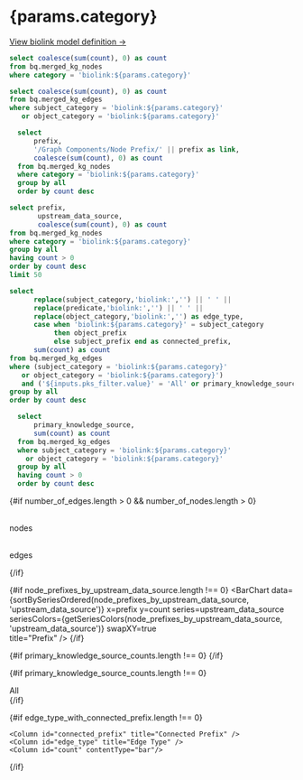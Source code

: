 # {params.category}

<p class="text-sm mb-4">
  <a class="underline text-blue-600" href="https://biolink.github.io/biolink-model/{params.category}/" target="_blank">View biolink model definition →</a>
</p>

<script context="module">
  import { getSeriesColors, sourceOrder } from '../../../_lib/colors';
  
  // Enhanced sortBySeries function that uses the color ordering
  export function sortBySeriesOrdered(data, seriesColumn) {
    // Use the existing sourceOrder from colors.js
    return data.sort((a, b) => {
      const aIndex = sourceOrder.indexOf(a[seriesColumn]);
      const bIndex = sourceOrder.indexOf(b[seriesColumn]);
      
      // Both are known sources
      if (aIndex !== -1 && bIndex !== -1) {
        return aIndex - bIndex;
      }
      
      // a is known, b is unknown - a comes first
      if (aIndex !== -1 && bIndex === -1) {
        return -1;
      }
      
      // a is unknown, b is known - b comes first
      if (aIndex === -1 && bIndex !== -1) {
        return 1;
      }
      
      // Both are unknown - sort alphabetically
      return a[seriesColumn].localeCompare(b[seriesColumn]);
    });
  }
</script>

```sql number_of_nodes
select coalesce(sum(count), 0) as count
from bq.merged_kg_nodes
where category = 'biolink:${params.category}'
```

```sql number_of_edges
select coalesce(sum(count), 0) as count
from bq.merged_kg_edges
where subject_category = 'biolink:${params.category}'
   or object_category = 'biolink:${params.category}'    
```

```sql nodes_by_prefix
  select 
      prefix,
      '/Graph Components/Node Prefix/' || prefix as link,
      coalesce(sum(count), 0) as count
  from bq.merged_kg_nodes
  where category = 'biolink:${params.category}'
  group by all
  order by count desc  
```

```sql node_prefixes_by_upstream_data_source
select prefix, 
       upstream_data_source, 
       coalesce(sum(count), 0) as count 
from bq.merged_kg_nodes
where category = 'biolink:${params.category}'
group by all
having count > 0
order by count desc
limit 50
```

```sql edge_type_with_connected_prefix
select 
      replace(subject_category,'biolink:','') || ' ' ||
      replace(predicate,'biolink:','') || ' ' || 
      replace(object_category,'biolink:','') as edge_type,
      case when 'biolink:${params.category}' = subject_category 
           then object_prefix 
           else subject_prefix end as connected_prefix,
      sum(count) as count   
from bq.merged_kg_edges
where (subject_category = 'biolink:${params.category}'
   or object_category = 'biolink:${params.category}')
   and ('${inputs.pks_filter.value}' = 'All' or primary_knowledge_source = '${inputs.pks_filter.value}')
group by all
order by count desc
```

```sql primary_knowledge_source_counts
  select
      primary_knowledge_source,
      sum(count) as count
  from bq.merged_kg_edges
  where subject_category = 'biolink:${params.category}'
    or object_category = 'biolink:${params.category}'    
  group by all
  having count > 0
  order by count desc
```

{#if number_of_edges.length > 0 && number_of_nodes.length > 0}
<Grid col=2>
    <p class="text-center text-lg pt-4"><span class="font-semibold text-2xl"><Value data={number_of_nodes} column="count" fmt="integer"/></span><br/>nodes</p>
    <p class="text-center text-lg pt-4"><span class="font-semibold text-2xl"><Value data={number_of_edges} column="count" fmt="integer"/></span><br/>edges</p>
</Grid>
{/if}

{#if node_prefixes_by_upstream_data_source.length !== 0}
<BarChart 
    data={sortBySeriesOrdered(node_prefixes_by_upstream_data_source, 'upstream_data_source')}
    x=prefix
    y=count
    series=upstream_data_source
    seriesColors={getSeriesColors(node_prefixes_by_upstream_data_source, 'upstream_data_source')}
    swapXY=true    
    title="Prefix"
/>
{/if}

{#if primary_knowledge_source_counts.length !== 0}
<BarChart
    data={primary_knowledge_source_counts}
    x=primary_knowledge_source
    y=count
    title="Edge Counts by Primary Knowledge Source"
/>
{/if}

{#if primary_knowledge_source_counts.length !== 0}
<div>
    <Dropdown 
        data={primary_knowledge_source_counts}
        name=pks_filter
        value=primary_knowledge_source
        title="Filter by Primary Knowledge Source"
        defaultValue="All">
        <DropdownOption value="All">All</DropdownOption>
    </Dropdown>
</div>
{/if}

{#if edge_type_with_connected_prefix.length !== 0}
<DataTable
    data={edge_type_with_connected_prefix}
    title="Edge Types Connected to {params.category} Nodes"
    groupBy=connected_prefix
    subtotals=true
    totalRow=true
    groupsOpen=false>
    
    <Column id="connected_prefix" title="Connected Prefix" />
    <Column id="edge_type" title="Edge Type" />
    <Column id="count" contentType="bar"/>
</DataTable>
{/if}